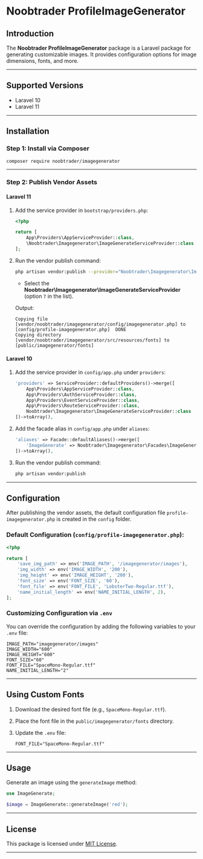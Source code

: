 # Noobtrader ProfileImageGenerator

## Introduction
The **Noobtrader ProfileImageGenerator** package is a Laravel package for generating customizable images. It provides configuration options for image dimensions, fonts, and more.

---

## Supported Versions
- Laravel 10
- Laravel 11

---

## Installation

### Step 1: Install via Composer
```bash
composer require noobtrader/imagegenerator
```

---

### Step 2: Publish Vendor Assets
#### Laravel 11

1. Add the service provider in `bootstrap/providers.php`:

   ```php
   <?php

   return [
       App\Providers\AppServiceProvider::class,
       \Noobtrader\Imagegenerator\ImageGenerateServiceProvider::class
   ];
   ```

2. Run the vendor publish command:

   ```bash
   php artisan vendor:publish --provider="Noobtrader\Imagegenerator\ImageGenerateServiceProvider"
   ```
   - Select the **Noobtrader\Imagegenerator\ImageGenerateServiceProvider** (option `7` in the list).

   Output:
   ```
   Copying file [vendor/noobtrader/imagegenerator/config/imagegenerator.php] to [config/profile-imagegenerator.php]  DONE
   Copying directory [vendor/noobtrader/imagegenerator/src/resources/fonts] to [public/imagegenerator/fonts]
   ```

#### Laravel 10

1. Add the service provider in `config/app.php` under `providers`:

   ```php
   'providers' => ServiceProvider::defaultProviders()->merge([
       App\Providers\AppServiceProvider::class,
       App\Providers\AuthServiceProvider::class,
       App\Providers\EventServiceProvider::class,
       App\Providers\RouteServiceProvider::class,
       Noobtrader\Imagegenerator\ImageGenerateServiceProvider::class
   ])->toArray(),
   ```

2. Add the facade alias in `config/app.php` under `aliases`:

   ```php
   'aliases' => Facade::defaultAliases()->merge([
       'ImageGenerate' => Noobtrader\Imagegenerator\Facades\ImageGenerateFacade::class
   ])->toArray(),
   ```

3. Run the vendor publish command:

   ```bash
   php artisan vendor:publish
   ```

---

## Configuration

After publishing the vendor assets, the default configuration file `profile-imagegenerator.php` is created in the `config` folder.

### Default Configuration (`config/profile-imagegenerator.php`):
```php
<?php

return [
    'save_img_path' => env('IMAGE_PATH', '/imagegenerator/images'),
    'img_width' => env('IMAGE_WIDTH', '200'),
    'img_height' => env('IMAGE_HEIGHT', '200'),
    'font_size' => env('FONT_SIZE', '60'),
    'font_file' => env('FONT_FILE', 'LobsterTwo-Regular.ttf'),
    'name_initial_length' => env('NAME_INITIAL_LENGTH', 2),
];
```

### Customizing Configuration via `.env`
You can override the configuration by adding the following variables to your `.env` file:
```env
IMAGE_PATH="imagegenerator/images"
IMAGE_WIDTH="600"
IMAGE_HEIGHT="600"
FONT_SIZE="60"
FONT_FILE="SpaceMono-Regular.ttf"
NAME_INITIAL_LENGTH="2"
```

---

## Using Custom Fonts

1. Download the desired font file (e.g., `SpaceMono-Regular.ttf`).
2. Place the font file in the `public/imagegenerator/fonts` directory.
3. Update the `.env` file:

   ```env
   FONT_FILE="SpaceMono-Regular.ttf"
   ```

---

## Usage

Generate an image using the `generateImage` method:

```php
use ImageGenerate;

$image = ImageGenerate::generateImage('red');
```

---

## License
This package is licensed under [MIT License](LICENSE).

---

